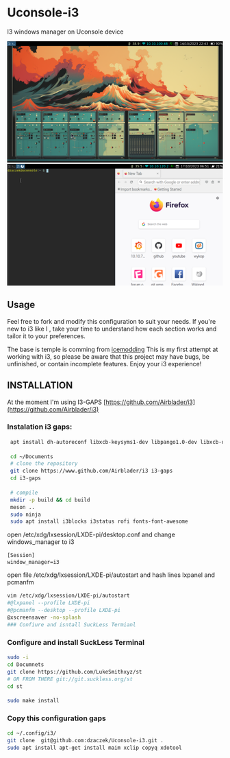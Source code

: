# Uconsole-i3
I3 windows manager on Uconsole  device 

![SCREENSHOT|300](./screen.png)
![SCREENSHOT2|300](./screen2.png)

## Usage
Feel free to fork and modify this configuration to suit your needs. If you're new to i3 like I , take your time to understand how each section works and tailor it to your preferences.

The base is temple is comming from [icemodding](https://github.com/icemodding/i3) This is my first attempt at working with i3, so please be aware that this project may have bugs, be unfinished, or contain incomplete features.
Enjoy your i3 experience!


## INSTALLATION 
At the moment I'm using  I3-GAPS  [https://github.com/Airblader/i3](https://github.com/Airblader/i3)

### Instalation i3 gaps:
```bash
 apt install dh-autoreconf libxcb-keysyms1-dev libpango1.0-dev libxcb-util0-dev xcb libxcb1-dev libxcb-icccm4-dev libyajl-dev libev-dev libxcb-xkb-dev libxcb-cursor-dev libxkbcommon-dev libxcb-xinerama0-dev libxkbcommon-x11-dev libstartup-notification0-dev libxcb-randr0-dev libxcb-xrm0 libxcb-xrm-dev libxcb-shape0 libxcb-shape0-dev

 cd ~/Documents
 # clone the repository
 git clone https://www.github.com/Airblader/i3 i3-gaps
 cd i3-gaps

 # compile
 mkdir -p build && cd build
 meson ..
 sudo ninja
 sudo apt install i3blocks i3status rofi fonts-font-awesome

 ```
open /etc/xdg/lxsession/LXDE-pi/desktop.conf and change windows_manager to i3
```
[Session]
window_manager=i3
```

open file /etc/xdg/lxsession/LXDE-pi/autostart and hash lines lxpanel and pcmanfm 
```bash
vim /etc/xdg/lxsession/LXDE-pi/autostart
#@lxpanel --profile LXDE-pi
#@pcmanfm --desktop --profile LXDE-pi
@xscreensaver -no-splash
### Confiure and isntall SuckLess Termianl
```

### Configure and install SuckLess Terminal
```bash
sudo -i 
cd Documnets 
git clone https://github.com/LukeSmithxyz/st
# OR FROM THERE git://git.suckless.org/st
cd st

sudo make install

```

### Copy this configuration gaps 
```bash
cd ~/.config/i3/
git clone  git@github.com:dzaczek/Uconsole-i3.git .
sudo apt install apt-get install maim xclip copyq xdotool
```
